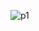 ![p1](https://github.com/taesaksit/Plant-Disease-Classification/assets/138297693/67848961-963c-4c7d-aa21-9582231c1cb5)
